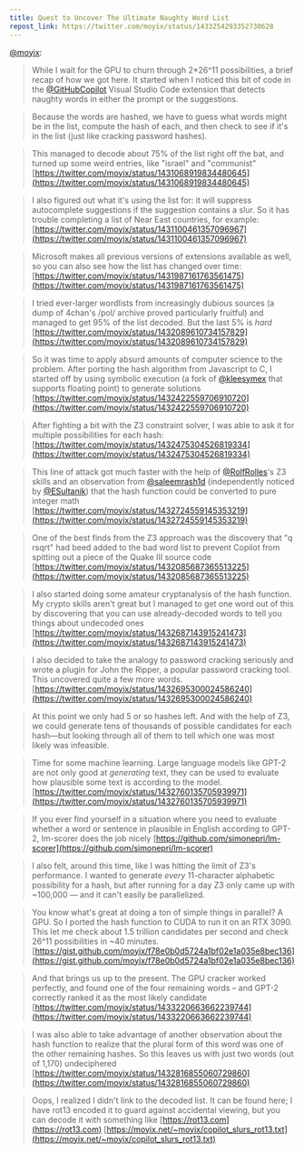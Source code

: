 ```yaml
---
title: Quest to Uncover The Ultimate Naughty Word List
repost_link: https://twitter.com/moyix/status/1433254293352730628
---
```


[@moyix](https://twitter.com/moyix):

> While I wait for the GPU to churn through 2\*26^11 possibilities, a brief recap of how we got here. It started when I noticed this bit of code in the [@GitHubCopilot](https://twitter.com/githubcopilot) Visual Studio Code extension that detects naughty words in either the prompt or the suggestions.

> Because the words are hashed, we have to guess what words might be in the list, compute the hash of each, and then check to see if it's in the list (just like cracking password hashes).

> This managed to decode about 75% of the list right off the bat, and turned up some weird entries, like "israel" and "communist" [https://twitter.com/moyix/status/1431068919834480645](https://twitter.com/moyix/status/1431068919834480645)

> I also figured out what it's using the list for: it will suppress autocomplete suggestions if the suggestion contains a slur. So it has trouble completing a list of Near East countries, for example: [https://twitter.com/moyix/status/1431100461357096967](https://twitter.com/moyix/status/1431100461357096967)

> Microsoft makes all previous versions of extensions available as well, so you can also see how the list has changed over time: [https://twitter.com/moyix/status/1431987161763561475](https://twitter.com/moyix/status/1431987161763561475)

> I tried ever-larger wordlists from increasingly dubious sources (a dump of 4chan's /pol/ archive proved particularly fruitful) and managed to get 95% of the list decoded. But the last 5% is _hard_ [https://twitter.com/moyix/status/1432089610734157829](https://twitter.com/moyix/status/1432089610734157829)

> So it was time to apply absurd amounts of computer science to the problem. After porting the hash algorithm from Javascript to C, I started off by using symbolic execution (a fork of [@kleesymex](https://twitter.com/kleesymex) that supports floating point) to generate solutions [https://twitter.com/moyix/status/1432422559706910720](https://twitter.com/moyix/status/1432422559706910720)

> After fighting a bit with the Z3 constraint solver, I was able to ask it for multiple possibilities for each hash: [https://twitter.com/moyix/status/1432475304526819334](https://twitter.com/moyix/status/1432475304526819334)

> This line of attack got much faster with the help of [@RolfRolles](https://twitter.com/rolfrolles)'s Z3 skills and an observation from [@saleemrash1d](https://twitter.com/saleemrash1d) (independently noticed by [@ESultanik](https://twitter.com/esultanik)) that the hash function could be converted to pure integer math [https://twitter.com/moyix/status/1432724559145353219](https://twitter.com/moyix/status/1432724559145353219)

> One of the best finds from the Z3 approach was the discovery that "q rsqrt" had beed added to the bad word list to prevent Copilot from spitting out a piece of the Quake III source code [https://twitter.com/moyix/status/1432085687365513225](https://twitter.com/moyix/status/1432085687365513225)

> I also started doing some amateur cryptanalysis of the hash function. My crypto skills aren't great but I managed to get one word out of this by discovering that you can use already-decoded words to tell you things about undecoded ones [https://twitter.com/moyix/status/1432687143915241473](https://twitter.com/moyix/status/1432687143915241473)

> I also decided to take the analogy to password cracking seriously and wrote a plugin for John the Ripper, a popular password cracking tool. This uncovered quite a few more words. [https://twitter.com/moyix/status/1432695300024586240](https://twitter.com/moyix/status/1432695300024586240)

> At this point we only had 5 or so hashes left. And with the help of Z3, we could generate tens of thousands of possible candidates for each hash—but looking through all of them to tell which one was most likely was infeasible.

> Time for some machine learning. Large language models like GPT-2 are not only good at _generating_ text, they can be used to evaluate how plausible some text is according to the model. [https://twitter.com/moyix/status/1432760135705939971](https://twitter.com/moyix/status/1432760135705939971)

> If you ever find yourself in a situation where you need to evaluate whether a word or sentence in plausible in English according to GPT-2, lm-scorer does the job nicely [https://github.com/simonepri/lm-scorer](https://github.com/simonepri/lm-scorer)

> I also felt, around this time, like I was hitting the limit of Z3's performance. I wanted to generate _every_ 11-character alphabetic possibility for a hash, but after running for a day Z3 only came up with ~100,000 — and it can't easily be parallelized.

> You know what's great at doing a ton of simple things in parallel? A GPU. So I ported the hash function to CUDA to run it on an RTX 3090. This let me check about 1.5 trillion candidates per second and check 26^11 possibilities in ~40 minutes. [https://gist.github.com/moyix/f78e0b0d5724a1bf02e1a035e8bec136](https://gist.github.com/moyix/f78e0b0d5724a1bf02e1a035e8bec136)

> And that brings us up to the present. The GPU cracker worked perfectly, and found one of the four remaining words – and GPT-2 correctly ranked it as the most likely candidate [https://twitter.com/moyix/status/1433220663662239744](https://twitter.com/moyix/status/1433220663662239744)

> I was also able to take advantage of another observation about the hash function to realize that the plural form of this word was one of the other remaining hashes. So this leaves us with just two words (out of 1,170) undeciphered [https://twitter.com/moyix/status/1432816855060729860](https://twitter.com/moyix/status/1432816855060729860)

> Oops, I realized I didn't link to the decoded list. It can be found here; I have rot13 encoded it to guard against accidental viewing, but you can decode it with something like [https://rot13.com](https://rot13.com) [https://moyix.net/~moyix/copilot_slurs_rot13.txt](https://moyix.net/~moyix/copilot_slurs_rot13.txt)

